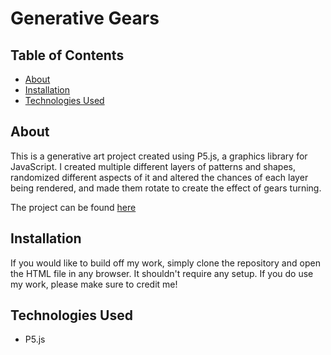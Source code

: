 # Generative Gears

## Table of Contents

- [About](#about)
- [Installation](#getting_started)
- [Technologies Used](#credits)

## About <a name = "about"></a>

This is a generative art project created using P5.js, a graphics library for JavaScript. I created multiple different layers of patterns and shapes, randomized different aspects of it and altered the chances of each layer being rendered, and made them rotate to create the effect of gears turning. 

The project can be found [here](https://ankit8697.github.io/Generative-Gears/)

## Installation <a name = "getting_started"></a>

If you would like to build off my work, simply clone the repository and open the HTML file in any browser. It shouldn't require any setup. If you do use my work, please make sure to credit me!

## Technologies Used <a name = "credits"></a>

- P5.js
